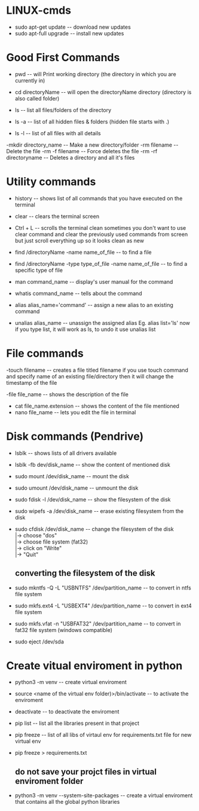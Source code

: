 # LINUX-cmds

- sudo apt-get update         -- download new updates
- sudo apt-full upgrade       -- install new updates

# Good First Commands

- pwd                         --  will Print working directory (the directory in which you are currently in)
- cd directoryName            --  will open the directoryName directory (directory is also called folder)

- ls                          -- 	list all files/folders of the directory
- ls -a                       --  list of all hidden files & folders (hidden file starts with .)
- ls -l                       --  list of all files with all details

-mkdir directory_name		      --	Make a new directory/folder
-rm filename                  --	Delete the file
-rm -f filename               --  Force deletes the file
-rm -rf directoryname         --  Deletes a directory and all it's files

# Utility commands

- history                     --  shows list of all commands that you have executed on the terminal
- clear                       --  clears the terminal screen
- Ctrl + L                    --  scrolls the terminal clean
                                  sometimes you don't want to use clear command and clear the previously used commands from screen but 
                                  just scroll everything up so it looks clean as new

- find /directoryName -name name_of_file                      --  to find a file
- find /directoryName -type type_of_file -name name_of_file   --  to find a specific type of file

- man command_name            --  display's user manual for the command
- whatis command_name         --  tells about the command

- alias alias_name='command'  -- assign a new alias to an existing command
- unalias alias_name          -- unassign the assigned alias
      Eg. alias list='ls'
          now if you type list, it will work as ls, to undo it use 
          unalias list

# File commands

-touch filename               --  creates a file titled filename
                                  if you use touch command and specify name of an existing file/directory
                                  then it will change the timestamp of the file

-file file_name               --  shows the description of the file

- cat file_name.extension     -- shows the content of the file mentioned
- nano file_name              -- lets you edit the file in terminal


# Disk commands (Pendrive)

- lsblk                           -- shows lists of all drivers available
- lsblk -fb dev/disk_name         -- show the content of mentioned disk

- sudo mount /dev/disk_name       -- mount the disk
- sudo umount /dev/disk_name      -- unmount the disk

- sudo fdisk -l /dev/disk_name    -- show the filesystem of the disk
- sudo wipefs -a /dev/disk_name   -- erase existing filesystem from the disk

- sudo cfdisk /dev/disk_name      --  change the filesystem of the disk  <br />
                                     |-> choose "dos"                    <br />
                                     |-> choose file system (fat32)      <br /> 
                                     |-> click on "Write"                <br />
                                     |-> "Quit"                          <br />

  <h2>converting the filesystem of the disk</h2>
- sudo mkntfs -Q -L "USBNTFS" /dev/partition_name -- to convert in ntfs file system
- sudo mkfs.ext4 -L "USBEXT4" /dev/partition_name -- to convert in ext4 file system
- sudo mkfs.vfat -n "USBFAT32" /dev/partition_name -- to convert in fat32 file system (windows compatible)
  
- sudo eject /dev/sda

# Create vitual enviroment in python

- python3 -m venv <name of the virtual env folder>	--	create virtual enviroment

- source <name of the virtual env folder)>/bin/activate		--	to activate the enviroment
- deactivate 		--	to deactivate the enviroment

- pip list		--	list all the libraries present in that project
- pip freeze		--	list of all libs of virtaul env for requirements.txt file for new virtual env
- pip freeze > requirements.txt	

  <h2>do not save your projct files in virtual enviroment folder</h2>
- python3 -m venv <name of the virtual env folder> --system-site-packages		--	create a virtual enviroment that contains all the global python libraries


